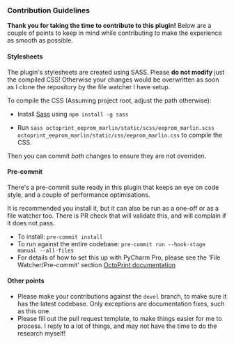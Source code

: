 ### Contribution Guidelines

**Thank you for taking the time to contribute to this plugin!**
Below are a couple of points to keep in mind while contributing to make the experience as smooth as possible.

#### Stylesheets

The plugin's stylesheets are created using SASS. Please **do not modify** just the compiled CSS!
Otherwise your changes would be overwritten as soon as I clone the repository by the file watcher I have setup.

To compile the CSS (Assuming project root, adjust the path otherwise):

* Install [Sass](https://sass-lang.com/install) using `npm install -g sass`

* Run `sass octoprint_eeprom_marlin/static/scss/eeprom_marlin.scss octoprint_eeprom_marlin/static/css/eeprom_marlin.css` to compile the CSS.

Then you can commit *both* changes to ensure they are not overriden.

#### Pre-commit

There's a pre-commit suite ready in this plugin that keeps an eye on code style, and a couple of performance optimisations.

It is recommended you install it, but it can also be run as a one-off or as a file watcher too. There is PR check that will validate this, and will complain if it does not pass.

* To install: `pre-commit install`
* To run against the entire codebase: `pre-commit run --hook-stage manual --all-files`
* For details of how to set this up with PyCharm Pro, please see the 'File Watcher/Pre-commit' section [OctoPrint documentation](https://docs.octoprint.org/en/master/development/environment.html#pycharm)

#### Other points

* Please make your contributions against the `devel` branch, to make sure it has the latest codebase. Only exceptions are documentation fixes, such as this one.
* Please fill out the pull request template, to make things easier for me to process. I reply to a lot of things, and may not have the time to do the research myself!
